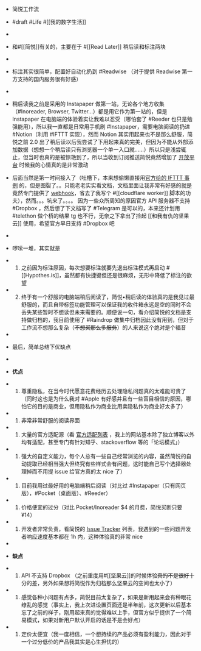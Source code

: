 - 简悦工作流

- #draft #Life #[[我的数字生活]]

- 

- 和#[[简悦]]有关的，主要在于 #[[Read Later]] 稍后读和标注两块

- 

- 标注其实很简单，配置好自动化扔到 #Readwise （对于提供 Readwise 第一方支持的国内服务很有好感）

- 

- 稍后读我之前是采用的 Instapaper 做第一站，无论各个地方收集（#Inoreader, Browser, Twitter...）都是用它作为第一站的，但是 Instapaper 在电脑端的体验着实让我难以忍受（哪怕套了 #Reeder 也只是勉强能用），所以我一直都是日常用手机刷 #Instapaper，需要电脑阅读的扔进 #Notion（利用 #IFTTT 实现），然而 Notion 其实用起来也不是那么舒服，简悦之前 2.0 出了稍后读以后我尝试了下用起来真的完美，但因为不能从外部添加数据（想想一个稍后读只有浏览器一个单一入口就……）所以只是浅尝辄止，但当时也真的是被惊艳到了，所以当收到订阅推送简悦竟然增加了 [开放平台](https://simpread.pro/developer) 时候我的心情真的是非常激动

- 后面当然是第一时间接入了（吐槽下，本来想偷懒直接用[官方给的 IFTTT 事例](https://simpread.pro/api/#/platform?id=ifttt) 的，但是图裂了。。只能老老实实看文档，文档里面让我非常有好感的就是竟然专门提供了 [webhook](https://simpread.pro/api/#/api?id=%e6%b7%bb%e5%8a%a0-webhook)，省去了我写个 #[[cloudflare worker]] 脚本的功夫），然而。。。坑来了。。。。 因为一些众所周知的原因官方 API 服务器不支持 #Dropbox ，然后想了下文档写了 #Telegram 是可以的，本来还计划用 #telethon 做个桥的结果 tg 也不行，无奈之下拿出了捡起 [[和我有仇的坚果云]] 使用，希望官方早日支持 #Dropbox 吧

- 

- 啰嗦一堆，其实就是

- 1. 之前因为标注原因，每次想要标注就要先退出标注模式再启动 #[[Hypothes.is]]，虽然都有快捷键但还是很麻烦，无形中降低了标注的欲望

- 2. 终于有一个舒服的电脑端稍后阅读了，简悦•稍后读的体验真的是我见过最舒服的，而且自带标签功能管理可以保证我的收件箱永远是空的同时不会丢失某些暂时不想读但未来需要的。顺便说一句，看介绍简悦的文档是支持做归档的，我目前使用了 #Raindrop 做集中归档因此没有用到，但对于工作流不想那么复杂（~~不想买那么多服务~~）的人来说这个绝对是个福音

- 

- 最后，简单总结下优缺点

- 

- **优点**

- 1. 尊重隐私，在当今时代愿意花费经历去处理隐私问题真的太难能可贵了（同时这也是为什么我对 #Apple 有好感并且有一些盲目相信的原因，哪怕它的目的是商业，但用隐私作为商业比用卖隐私作为商业好太多了）

- 1. 非常非常舒服的阅读界面

- 1. 大量的官方适配源（看 [官方适配列表](https://simpread.ksria.cn/sites/) ，我上的网站基本除了独立博客以外均有适配，甚至专门有针对知乎、stackoverflow 等的「论坛模式」）

- 1. 强大的自定义能力，每个人总有一些自己经常浏览的内容，虽然简悦的自动提取已经相当强大但终究有些样式会有问题，这时能自己写个选择器处理掉而不用提 issue 给官方真的太 nice 了）

- 1. 目前我用过最好用的电脑端稍后阅读（对比过 #Instapaper（只有网页版），#Pocket（桌面版）、#Reeder）

- 1. 价格便宜的过分（对比 Pocket/Inoreader $4 的月费，简悦买断只要 ¥14）

- 1. 开发者非常负责，看简悦的 [Issue Tracker](https://github.com/Kenshin/simpread/issues) 列表，我遇到的一些问题开发者响应速度基本都在 1h 内，这种体验真的非常 nice

- 

- **缺点**

- 1. API 不支持 Dropbox （之前重度用#[[坚果云]]的时候体验~~真的不是很好~~十分的差，另外如果想将简悦作为归档那么坚果云的空间也太小了）

- 1. 感觉各种小问题有点多，简悦目前太复杂了，如果是新用起来会有种眼花缭乱的感觉（事实上，我上次进设置页面还是半年前，这次更新以后基本忘了之前的样子，刚用起来真的觉得难以上手，但官方似乎提供了一个简易模式，如果对新用户默认开启的话是不是会好点）

- 1. 定价太便宜（我一度相信，一个想持续的产品必须有盈利能力，因此对于一个过分低价的产品我其实是心生担忧的）
